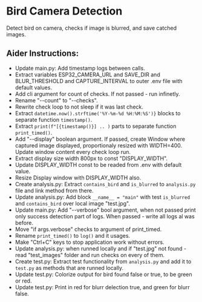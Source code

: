 # Bird Camera Detection
Detect bird on camera, checks if image is blurred, and save catched images.

## Aider Instructions:
- Update main.py: Add timestamp logs between calls.
- Extract variables ESP32_CAMERA_URL and SAVE_DIR and BLUR_THRESHOLD and CAPTURE_INTERVAL to outer .env file with default values.
- Add cli argument for count of checks. If not passed - run infinetly.
- Rename "--count" to "--checks".
- Rewrite check loop to not sleep if it was last check.
- Extract `datetime.now().strftime('%Y-%m-%d %H:%M:%S')}` blocks to separate function `timestamp()`.
- Extract `print(f"[{timestamp()}] .. )` parts to separate function `print_timed()`.
- Add "--display" boolean argument. If passed, create Window where captured image displayed, proportionaly resized with WIDTH=400. Update window content every check loop run.
- Extract display size width 800px to const "DISPLAY_WIDTH".
- Update DISPLAY_WIDTH const to be readed from .env with default value.
- Resize Display window with DISPLAY_WIDTH also.
- Create analysis.py: Extract `contains_bird` and `is_blurred` to `analysis.py` file and link method from there.
- Update analysis.py: Add block `__name__ = "main"` with test `is_blurred` and `contains_bird` over local image "test.jpg".
- Update main.py: Add "--verbose" bool argument, when not passed print only success detection part of logs. When passed - write all logs al was before.
- Move "if args.verbose" checks to argument of print_timed.
- Rename `print_timed()` to `log()` and it usages.
- Make "Ctrl+C" keys to stop application work without errors.
- Update analysis.py: when runned locally and if "test.jpg" not found - read "test_images" folder and run checks on every of them.
- Create test.py: Extract test functionality from `analysis.py` and add it to `test.py` as methods that are runned locally.
- Update test.py: Colorize output for bird found false or true, to be green or red.
- Update test.py: Print in red for blurr delection true, and green for blurr false.
